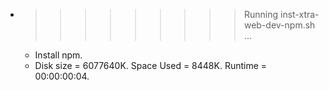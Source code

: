 * >>>>>>>>> Running inst-xtra-web-dev-npm.sh ...
  * Install npm.
  * Disk size = 6077640K. Space Used = 8448K. Runtime = 00:00:00:04.
